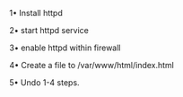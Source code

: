 1• Install httpd

2• start httpd service

3• enable httpd within firewall

4• Create a file to /var/www/html/index.html

5• Undo 1-4 steps.
